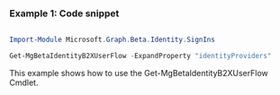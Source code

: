 ### Example 1: Code snippet

```powershell

Import-Module Microsoft.Graph.Beta.Identity.SignIns

Get-MgBetaIdentityB2XUserFlow -ExpandProperty "identityProviders" 

```
This example shows how to use the Get-MgBetaIdentityB2XUserFlow Cmdlet.

